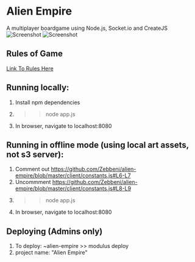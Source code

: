 # Alien Empire
A multiplayer boardgame using Node.js, Socket.io and CreateJS
![Screenshot](https://s3-us-west-2.amazonaws.com/alien-empire/github/github_image1.jpg "Alien Empire Login")
![Screenshot](https://s3-us-west-2.amazonaws.com/alien-empire/github/github_image2.jpg "Alien Empire In-Game")

## Rules of Game
[Link To Rules Here](https://docs.google.com/document/d/19lH2MSv1apYNZRlPkToDtWEJWAw4pzCKOaFdLl0r92A/pub)

## Running locally:
1. Install npm dependencies
2. >> node app.js
3. In browser, navigate to localhost:8080

## Running in offline mode (using local art assets, not s3 server):
1. Comment out https://github.com/Zebbeni/alien-empire/blob/master/client/constants.js#L6-L7
2. Uncommment https://github.com/Zebbeni/alien-empire/blob/master/client/constants.js#L8-L9
3. >> node app.js
4. In browser, navigate to localhost:8080

## Deploying (Admins only)
1. To deploy: ~alien-empire >> modulus deploy
2. project name: "Alien Empire"

